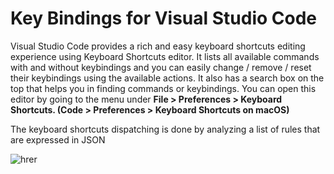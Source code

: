 # Key Bindings for Visual Studio Code
Visual Studio Code provides a rich and easy keyboard shortcuts editing experience using Keyboard Shortcuts editor. It lists all available commands with and without keybindings and you can easily change / remove / reset their keybindings using the available actions. It also has a search box on the top that helps you in finding commands or keybindings. You can open this editor by going to the menu under **File > Preferences > Keyboard Shortcuts. (Code > Preferences > Keyboard Shortcuts on macOS)**

The keyboard shortcuts dispatching is done by analyzing a list of rules that are expressed in JSON

![hrer](https://code.visualstudio.com/assets/docs/getstarted/keybinding/keyboard-shortcuts.gif)
